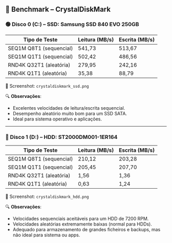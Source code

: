 ## 🧪 Benchmark – CrystalDiskMark

### 🟢 Disco 0 (C:) – SSD: Samsung SSD 840 EVO 250GB

| Tipo de Teste           | Leitura (MB/s) | Escrita (MB/s) |
|-------------------------|----------------|----------------|
| SEQ1M Q8T1 (sequencial) | 541,73         | 513,67         |
| SEQ1M Q1T1 (sequencial) | 502,42         | 486,56         |
| RND4K Q32T1 (aleatória) | 279,95         | 242,16         |
| RND4K Q1T1 (aleatória)  | 35,38          | 88,79          |

📁 Screenshot: `crystaldiskmark_ssd.png`

🔍 **Observações**:
- Excelentes velocidades de leitura/escrita sequencial.
- Desempenho aleatório muito bom para um SSD SATA.
- Ideal para sistema operativo e aplicações.

---

### 🔵 Disco 1 (D:) – HDD: ST2000DM001-1ER164

| Tipo de Teste           | Leitura (MB/s) | Escrita (MB/s) |
|-------------------------|----------------|----------------|
| SEQ1M Q8T1 (sequencial) | 210,12         | 203,28         |
| SEQ1M Q1T1 (sequencial) | 205,45         | 207,70         |
| RND4K Q32T1 (aleatória) | 1,56           | 1,36           |
| RND4K Q1T1 (aleatória)  | 0,63           | 1,24           |

📁 Screenshot: `crystaldiskmark_hdd.png`

🔍 **Observações**:
- Velocidades sequenciais aceitáveis para um HDD de 7200 RPM.
- Velocidades aleatórias extremamente baixas (normal para HDDs).
- Adequado para armazenamento de grandes ficheiros e backups, mas não ideal para sistema ou apps.

